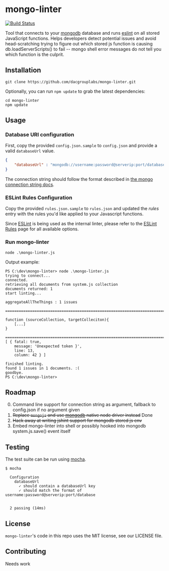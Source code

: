 # mongo-linter

[![Build Status](https://magnum.travis-ci.com/dacgrouplabs/mongo-linter.svg?token=vja1SanqcFPypny4gPcZ&branch=master)](https://magnum.travis-ci.com/dacgrouplabs/mongo-linter)

Tool that connects to your [mongodb](https://www.mongodb.org/) database and runs [eslint](https://github.com/eslint/eslint) on all stored JavaScript functions. Helps developers detect potential issues and avoid head-scratching trying to figure out which stored js function is causing db.loadServerScripts() to fail -- mongo shell error messages do not tell you which function is the culprit.

## Installation

```
git clone https://github.com/dacgrouplabs/mongo-linter.git
```

Optionally, you can run `npm update` to grab the latest dependencies:
```
cd mongo-linter
npm update
```

## Usage


### Database URI configuration

First, copy the provided `config.json.sample` to `config.json` and provide a valid `databaseUrl` value.

``` json
{
    "databaseUrl" : "mongodb://username:password@serverip:port/database?options"
}
```

The connection string should follow the format described in [the mongo connection string docs](http://docs.mongodb.org/manual/reference/connection-string).

### ESLint Rules Configuration

Copy the provided `rules.json.sample` to `rules.json` and updated the *rules* entry with the rules you'd like applied to your Javascript functions.

Since [ESLint](http://eslint.org) is being used as the internal linter, please refer to the [ESLint Rules](http://eslint.org/docs/rules) page for all available options.

### Run mongo-linter

```
node .\mongo-linter.js
```

Output example:

```
PS C:\dev\mongo-linter> node .\mongo-linter.js
trying to connect...
connected.
retrieving all documents from system.js collection
documents returned: 1
start linting...

aggregateAllTheThings : 1 issues

================================================================================

function (sourceCollection, targetColleciton){
    [...]
}

================================================================================
[ { fatal: true,
    message: 'Unexpected token }',
    line: 13,
    column: 42 } ]

finished linting.
found 1 issues in 1 documents. :(
goodbye.
PS C:\dev\mongo-linter>
```


## Roadmap

0. Command line support for connection string as argument, fallback to config.json if no argument given
1. ~~Replace `mongojs` and use [mongodb](https://github.com/mongodb/node-mongodb-native/) native node driver instead~~ Done
2. ~~Hack away at writing jshint support for mongodb stored js env~~
3. Embed mongo-linter into shell or possibly hooked into mongodb system.js.save() event itself

## Testing

The test suite can be run using [mocha](https://github.com/mochajs/mocha).

```
$ mocha

  Configuration
    databaseUrl
      ✓ should contain a databaseUrl key 
      ✓ should match the format of username:password@serverip:port/database 


  2 passing (14ms)
```

## License

`mongo-linter`'s code in this repo uses the MIT license, see our LICENSE file.

## Contributing

Needs work

